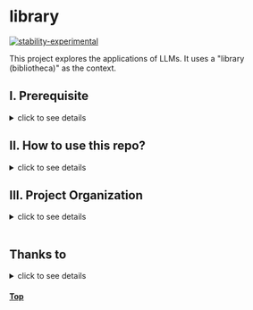 library
==============================

[![stability-experimental](https://img.shields.io/badge/stability-experimental-orange.svg)](https://github.com/mkenney/software-guides/blob/master/STABILITY-BADGES.md#experimental) 



This project explores the applications of LLMs. It uses a "library (bibliotheca)" as the context. 


## I. Prerequisite
<details>
  <summary> click to see details </summary>

 * Python 11
</details>

## II. How to use this repo?
<details>
  <summary> click to see details </summary>

#### 1. Download this repo
```bash
git clone https://github.com/dujm/library.git

# remove my git directory
rm -rf .git/

# create a new git repository if you need
#git init
```
#### 2. Create a conda environment (named as e.g.`library`) 
```bash
# create an env with Python 11
conda create -n library python=3.11 ipython

# activate env
conda activate library

```bash
# add conda environment to jupyter lab
conda install ipykernel
ipython kernel install --user --name=library

# open jupyter lab
jupyter lab
```

#### 4. Set up Ollama
 * Below is for MacOS. Find more instructions on [Ollama](https://github.com/ollama/ollama) if you use other operating systems.

##### a. First-time using Ollma (for Mac users)
 * [Download file from Ollama website](https://ollama.ai/download)
 * Open Ollama app
 * Select a model from [Model library](https://github.com/ollama/ollama). 
 * I selected`llama2` model. 
 * Download it in the terminal
```sh
# pull llama2 model
ollama pull llama2
```

##### b. For future use of Ollama 
 * Open Ollama app
 * Or run the bash script in the terminal

```sh
bash scripts/ollama_serve.sh

# if you want to stop Ollma in the Mac terminal 
pkill ollama
```


#### 5. Run notebooks
 * Go to `notebooks/`
 * Open a notebook
 * Select the kernel `library`
</details>

## III. Project Organization
<details>
  <summary> click to see details </summary>

    ├── LICENSE
    ├── Makefile           <- Makefile with commands like `make data` or `make train`
    ├── README.md          <- The top-level README for developers using this project.
    ├── data/              <- Data directory
    │
    ├── docs/              <- A default Sphinx project; see sphinx-doc.org for details
    │
    ├── models/            <- Trained and serialized models, model predictions, or model summaries
    │
    ├── notebooks/         <- Jupyter notebooks. Naming convention is a number (for ordering),
    │                         the creator's initials, and a short `-` delimited description, 
    │
    ├── reports/           <- Generated analysis as HTML, PDF, LaTeX, etc.
    │
    ├── requirements.txt   <- The requirements file for reproducing the Python environment 
    │
    ├── environment.yml    <- The environment file for reproducing the conda environment
    │
    ├── setup.py           <- makes project pip installable (pip install -e .) so src can be imported
    │
    ├── src/               <- Source code for use in this project.
    │
    └── tox.ini            <- tox file with settings for running tox; see tox.readthedocs.io
</details>



<br>

## Thanks to
<details>
  <summary> click to see details </summary>

#### A
 * [Agentchat RetrieveChat](https://github.com/microsoft/autogen/blob/main/notebook/agentchat_RetrieveChat.ipynb)
 * [Autogen ollama](https://github.com/ScottLL/autogen-ollama/blob/main/entrypoint.sh)
 * [Chromadb](https://realpython.com/chromadb-vector-database/)
 * [Langroid](https://github.com/langroid/langroid)
 * [Two Agent Debates with Tools](https://github.com/langchain-ai/langchain/blob/master/cookbook/two_agent_debate_tools.ipynb)
 * [LangChain AI Image Recognition](https://github.com/sugarforever/LangChain-Tutorials/blob/main/LangChain_AI_Image_Recognition.ipynb)


#### B
 * [Cookiecutter Data Science](https://github.com/drivendata/cookiecutter-data-science)
 * [Project Gutenberg](https://www.gutenberg.org/)
 * [GIFs For Readme](https://github.com/Anmol-Baranwal/Cool-GIFs-For-GitHub/blob/main/README.md)


<br>

<img src="https://user-images.githubusercontent.com/74038190/212284136-03988914-d899-44b4-b1d9-4eeccf656e44.gif" width="500">
<br><br>

</details>

#### [Top](#TOP)

